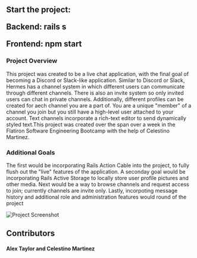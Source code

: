 <h2>
    Start the project:
    <p> Backend: <b>rails s</b> </p>
    <p> Frontend: <b> npm start</b> </p>
</h2>
    <h3> Project Overview </h3>
    <p>
        This project was created to be a live chat application, with the final goal of becoming a Discord or Slack-like application.
        Similar to Discord or Slack, Hermes has a channel system in which different users can communicate through different channels.
        There is also an invite system so only invited users can chat in private channels. Additionally, different profiles can be created
        for aech channel you are a part of. You are a unique "member" of a channel you join but you still have a high-level user attached
        to your account. Text channels incorporate a rich-text editor to send dynamically styled text.This project was created over the span over a week in the Flatiron Software Engineering Bootcamp with the help of Celestino Martinez.
    </p>
<section>
    <h3> Additional Goals </h3>
    <p>
        The first would be incorporating Rails Action Cable into the project, to fully flush out the "live" features of the application.
        A seconday goal would be incorporating Rails Active Storage to locally store user profile pictures and other media.
        Next would be a way to browse channels and request access to join; currently channels are invite only.
        Lastly, incorpoting message history and additional role and administration features would round of the project
    </p>
    <img src = "https://i.gyazo.com/a652d9e738a995a8ddf742354c3a4b87.png" alt="Project Screenshot"/>
    <h2> Contributors </h2>
    <h4> Alex Taylor and Celestino Martinez </h4>
</section>

